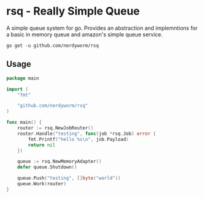 # rsq - Really Simple Queue

A simple queue system for go.  Provides an abstraction and implemntions
for a basic in memory queue and amazon's simple queue service.

```go get -u github.com/nerdyworm/rsq```

## Usage

``` go
package main

import (
	"fmt"

	"github.com/nerdyworm/rsq"
)

func main() {
	router := rsq.NewJobRouter()
	router.Handle("testing", func(job *rsq.Job) error {
		fmt.Printf("hello %s\n", job.Payload)
		return nil
	})

	queue := rsq.NewMemoryAdapter()
	defer queue.Shutdown()

	queue.Push("testing", []byte("world"))
	queue.Work(router)
}
```
